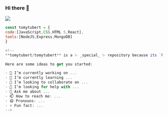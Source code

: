 ### Hi there 👋
<p>
  <a href="https://www.linkedin.com/in/tomy-tubert-gonzalez"><img src="https://media-exp1.licdn.com/dms/image/C4D16AQFF0Nx_qMmwuw/profile-displaybackgroundimage-shrink_350_1400/0/1584266967008?e=1619049600&v=beta&t=b2HcGtSP3We__B5oAH2aohcQAWSbH0I5iKvezp-IkdI"></a>
</p>

```js
const tomytubert = {
code:[JavaScript,CSS,HTML 5,React],
tools:[NodeJS,Express,MongoDB]
}

<!--
**tomytubert/tomytubert** is a ✨ _special_ ✨ repository because its `README.md` (this file) appears on your GitHub profile.

Here are some ideas to get you started:

- 🔭 I’m currently working on ...
- 🌱 I’m currently learning ...
- 👯 I’m looking to collaborate on ...
- 🤔 I’m looking for help with ...
- 💬 Ask me about ...
- 📫 How to reach me: ...
- 😄 Pronouns: ...
- ⚡ Fun fact: ...
-->
